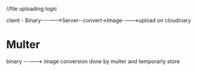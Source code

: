 //file uploading logic

client - Binary------>Server--convert->Image---->upload on cloudinary

# Multer

binary -----> image conversion done by multer and temporarly store
